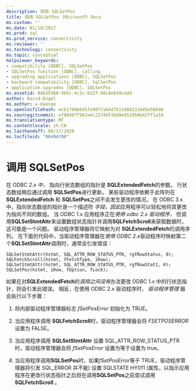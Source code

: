 ```yaml
---
description: 调用 SQLSetPos
title: 调用 SQLSetPos |Microsoft Docs
ms.custom: ''
ms.date: 01/19/2017
ms.prod: sql
ms.prod_service: connectivity
ms.reviewer: ''
ms.technology: connectivity
ms.topic: conceptual
helpviewer_keywords:
- compatibility [ODBC], SQLSetPos
- SQLSetPos function [ODBC], calling
- upgrading applications [ODBC], SQLSetPos
- backward compatibility [ODBC], SqlSetPos
- application upgrades [ODBC], SQLSetPos
ms.assetid: 846354b8-966c-4c2c-b32f-b0c8e649cedd
author: David-Engel
ms.author: v-daenge
ms.openlocfilehash: ecb1708b6d5fe9877ab647b11488131645e56690
ms.sourcegitcommit: e700497f962e4c2274df16d9e651059b42ff1a10
ms.translationtype: MT
ms.contentlocale: zh-CN
ms.lasthandoff: 08/17/2020
ms.locfileid: "88494708"
---
```

# <a name="calling-sqlsetpos"></a>调用 SQLSetPos
在 ODBC *2.x 中，* 指向行状态数组的指针是 **SQLExtendedFetch**的参数。 行状态数组稍后通过调用 **SQLSetPos**进行更新。 某些驱动程序依赖于此阵列在 **SQLExtendedFetch** 和 **SQLSetPos**之间不会发生更改的情况。 在 ODBC 3.x 中，指向状态数组的指针是一个描述符 *字段，因此*应用程序可以轻松地将其更改为指向不同的数组。 当 ODBC 1.x 应用程序正在*使用 odbc 2.x* *驱动程序，* 但调用**SQLSetStmtAttr**来设置数组状态指针并调用**SQLFetchScroll**来获取数据时，这可能是一个问题。 驱动程序管理器将它映射为对 **SQLExtendedFetch**的调用序列。 在下面的代码中，当驱动程序管理器在*使用 ODBC 2.x*驱动程序时映射第二个**SQLSetStmtAttr**调用时，通常会引发错误：  
  
```  
SQLSetStmtAttr(hstmt, SQL_ATTR_ROW_STATUS_PTR, rgfRowStatus, 0);  
SQLFetchScroll(hstmt, fFetchType, iRow);  
SQLSetStmtAttr(hstmt, SQL_ATTR_ROW_STATUS_PTR, rgfRowStat1, 0);  
SQLSetPos(hstmt, iRow, fOption, fLock);  
```  
  
 如果在对**SQLExtendedFetch**的*调用之间没有*办法更改 ODBC 1.x 中的行状态指针，则会引发此错误。 相反，在使用 ODBC 2.x 驱动程序时， *驱动程序管理* 器会执行以下步骤：  
  
1.  将内部驱动程序管理器标志 *fSetPosError* 初始化为 TRUE。  
  
2.  当应用程序调用 **SQLFetchScroll**时，驱动程序管理器会将 *FSETPOSERROR* 设置为 FALSE。  
  
3.  当应用程序调用 **SQLSetStmtAttr** 设置 SQL_ATTR_ROW_STATUS_PTR 时，驱动程序管理器会将 *fSetPosError* 设置为等于设置为 true。  
  
4.  当应用程序调用**SQLSetPos**时，如果*fSetPosError*等于 TRUE，驱动程序管理器将引发 SQL_ERROR 并不能) 设置 SQLSTATE HY011 (属性，以指示应用程序在更改行状态指针之后但在调用**SQLSetPos**之前尝试调用**SQLFetchScroll** 。
